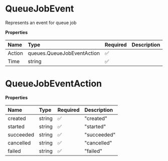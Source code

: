 # QueueJobEvent

Represents an event for queue job

**Properties**

| Name   | Type                       | Required | Description |
| :----- | :------------------------- | :------- | :---------- |
| Action | queues.QueueJobEventAction | ✅       |             |
| Time   | string                     | ✅       |             |

# QueueJobEventAction

**Properties**

| Name      | Type   | Required | Description |
| :-------- | :----- | :------- | :---------- |
| created   | string | ✅       | "created"   |
| started   | string | ✅       | "started"   |
| succeeded | string | ✅       | "succeeded" |
| cancelled | string | ✅       | "cancelled" |
| failed    | string | ✅       | "failed"    |
